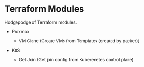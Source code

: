# Terraform Modules
Hodgepodge of Terraform modules.

* Proxmox
   * VM Clone (Create VMs from Templates (created by packer))

* K8S
    * Get Join (Get join config from Kuberenetes control plane)

